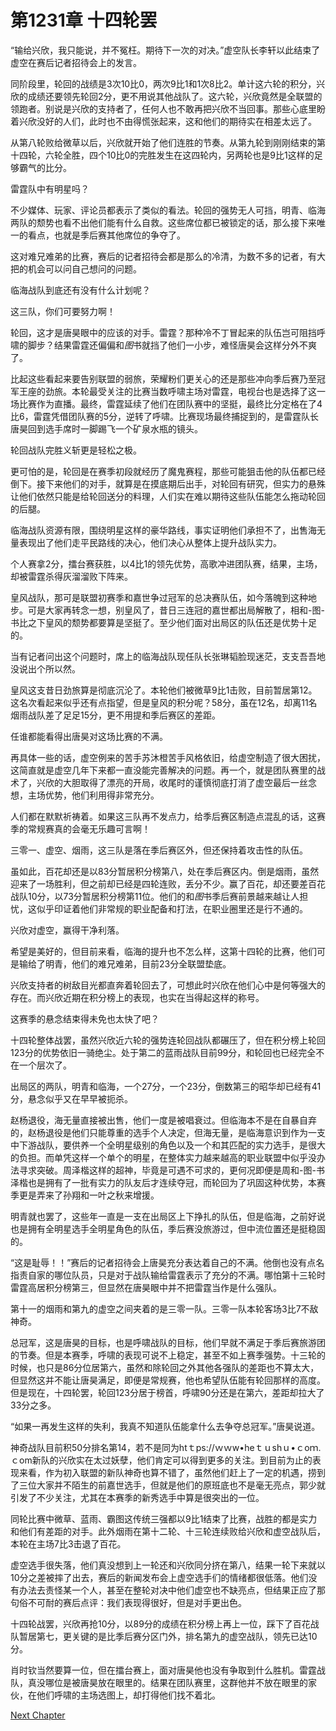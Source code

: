 # 第1231章 十四轮罢

“输给兴欣，我只能说，并不冤枉。期待下一次的对决。”虚空队长李轩以此结束了虚空在赛后记者招待会上的发言。

同阶段里，轮回的战绩是3次10比0，两次9比1和1次8比2。单计这六轮的积分，兴欣的成绩还要领先轮回2分，更不用说其他战队了。这六轮，兴欣竟然是全联盟的领跑者。别说是兴欣的支持者了，任何人也不敢再把兴欣不当回事。那些心底里盼着兴欣没好的人们，此时也不由得慌张起来，这和他们的期待实在相差太远了。

从第八轮败给微草以后，兴欣就开始了他们连胜的节奏。从第九轮到刚刚结束的第十四轮，六轮全胜，四个10比0的完胜发生在这四轮内，另两轮也是9比1这样的足够霸气的比分。

雷霆队中有明星吗？

不少媒体、玩家、评论员都表示了类似的看法。轮回的强势无人可挡，明青、临海两队的颓势也看不出他们能有什么自救。这些席位都已被锁定的话，那么接下来唯一的看点，也就是季后赛其他席位的争夺了。

这对难兄难弟的比赛，赛后的记者招待会都是那么的冷清，为数不多的记者，有大把的机会可以问自己想问的问题。

临海战队到底还有没有什么计划呢？

这三队，你们可要努力啊！

轮回，这才是唐昊眼中的应该的对手。雷霆？那种冷不丁冒起来的队伍岂可阻挡呼啸的脚步？结果雷霆还偏偏和*图*书就挡了他们一小步，难怪唐昊会这样分外不爽了。

比起这些看起来要告别联盟的弱旅，荣耀粉们更关心的还是那些冲向季后赛乃至冠军王座的劲旅。本轮最受关注的比赛当数呼啸主场对雷霆，电视台也是选择了这一场比赛作为直播。最终，雷霆延续了他们在团队赛中的坚挺，最终比分定格在了4比6，雷霆凭借团队赛的5分，逆转了呼啸。比赛现场最终捕捉到的，是雷霆队长唐昊回到选手席时一脚踢飞一个矿泉水瓶的镜头。

轮回战队完胜义斩更是轻松之极。

更可怕的是，轮回是在赛季初段就经历了魔鬼赛程，那些可能狙击他的队伍都已经倒下。接下来他们的对手，就算是在摸底期后出手，对轮回有研究，但实力的悬殊让他们依然只能是给轮回送分的料理，人们实在难以期待这些队伍能怎么拖动轮回的后腿。

临海战队资源有限，围绕明星这样的豪华路线，事实证明他们承担不了，出售海无量表现出了他们走平民路线的决心，他们决心从整体上提升战队实力。

个人赛拿2分，擂台赛获胜，以4比1的领先优势，高歌冲进团队赛，结果，主场，却被雷霆杀得灰溜溜败下阵来。

皇风战队，那可是联盟初赛季和嘉世争过冠军的总决赛队伍，如今落魄到这种地步。可是大家再转念一想，别皇风了，昔日三连冠的嘉世都出局解散了，相和-图-书比之下皇风的颓势都要算是坚挺了。至少他们面对出局区的队伍还是优势十足的。

当有记者问出这个问题时，席上的临海战队现任队长张琳韬脸现迷茫，支支吾吾地没说出个所以然。

皇风这支昔日劲旅算是彻底沉沦了。本轮他们被微草9比1击败，目前暂居第12。这名次看起来似乎还有点指望，但是皇风的积分呢？58分，虽在12名，却离11名烟雨战队差了足足15分，更不用提和季后赛区的差距。

任谁都能看得出唐昊对这场比赛的不满。

再具体一些的话，虚空例来的苦手苏沐橙苦手风格依旧，给虚空制造了很大困扰，这简直就是虚空几年下来都一直没能完善解决的问题。再一个，就是团队赛里的战术了，兴欣的大胆取得了漂亮的开局，收尾时的谨慎彻底打消了虚空最后一丝念想，主场优势，他们利用得非常充分。

人们都在默默祈祷着。如果这三队再不发点力，给季后赛区制造点混乱的话，这赛季的常规赛真的会毫无乐趣可言啊！

三零一、虚空、烟雨，这三队是落在季后赛区外，但还保持着攻击性的队伍。

虽如此，百花却还是以83分暂居积分榜第八，处在季后赛区内。倒是烟雨，虽然迎来了一场胜利，但之前却已经是四轮连败，丢分不少。赢了百花，却还要差百花战队10分，以73分暂居积分榜第11位。他们的和*图*书季后赛前景越来越让人担忧，这似乎印证着他们非常规的职业配备和打法，在职业圈里还是行不通的。

兴欣对虚空，赢得干净利落。

希望是美好的，但目前来看，临海的提升也不怎么样，这第十四轮的比赛，他们可是输给了明青，他们的难兄难弟，目前23分全联盟垫底。

兴欣支持者的树敌目光都直奔着轮回去了，可想此时兴欣在他们心中是何等强大的存在。而兴欣近期在积分榜上的表现，也实在当得起这样的称号。

这赛季的悬念结束得未免也太快了吧？

十四轮整体战罢，虽然兴欣近六轮的强势连轮回战队都碾压了，但在积分榜上轮回123分的优势依旧一骑绝尘。处于第二的蓝雨战队目前99分，和轮回也已经完全不在一个层次了。

出局区的两队，明青和临海，一个27分，一个23分，倒数第三的昭华却已经有41分，悬念似乎又在早早被扼杀。

赵杨退役，海无量直接被出售，他们一度是被唱衰过。但临海本不是在自暴自弃的，赵杨退役是他们只能尊重的选手个人决定，但海无量，是临海意识到作为一支中下游战队，要供养一个全明星级别的角色以及一个和其匹配的实力选手，是很大的负担。而单凭这样一个单个的明星，在整体实力越来越高的职业联盟中似乎没办法寻求突破。周泽楷这样的超神，毕竟是可遇不可求的，更何况即便是周和-图-书泽楷也是拥有了一批有实力的队友后才连续夺冠，而轮回为了巩固这种优势，本赛季更是弄来了孙翔和一叶之秋来增援。

明青就也罢了，这些年一直是一支在出局区上下挣扎的队伍，但是临海，之前好说也是拥有全明星选手全明星角色的队伍，季后赛没旅游过，但中流位置还是挺稳固的。

“这是耻辱！！”赛后的记者招待会上唐昊充分表达着自己的不满。他倒也没有点名指责自家的哪位队员，只是对于战队输给雷霆表示了充分的不满。哪怕第十三轮时雷霆高居积分榜第三，但显然在唐昊眼中并不把雷霆当作是什么强队。

第十一的烟雨和第九的虚空之间夹着的是三零一队。三零一队本轮客场3比7不敌神奇。

总冠军，这是唐昊的目标，也是呼啸战队的目标，他们早就不满足于季后赛旅游团的节奏。但是本赛季，呼啸的表现可说不上稳定，甚至不如上赛季强势。十三轮的时候，也只是86分位居第六，虽然和除轮回之外其他各强队的差距也不算太大，但显然这并不能让唐昊满足，即便是常规赛，他也希望队伍能有轮回那样的高度。但是现在，十四轮罢，轮回123分居于榜首，呼啸90分还是在第六，差距却拉大了33分之多。

“如果一再发生这样的失利，我真不知道队伍能拿什么去争夺总冠军。”唐昊说道。

神奇战队目前积50分排名第14，若不是同为htｔps://ｗｗw•heｔｕshｕ•ｃoｍ.ｃom新队的兴欣实在太过妖孽，他们肯定可以得到更多的关注。到目前为止的表现来看，作为初入联盟的新队神奇也算不错了，虽然他们赶上了一定的机遇，捞到了三位大家并不陌生的前嘉世选手，但就是他们的原班底也不是毫无亮点，郭少就引发了不少关注，尤其在本赛季的新秀选手中算是很突出的一位。

同轮比赛中微草、蓝雨、霸图这传统三强都以9比1结束了比赛，战胜的都是实力和他们有差距的对手。此外烟雨在第十二轮、十三轮连续败给兴欣和虚空战队后，本轮在主场7比3击退了百花。

虚空选手很失落，他们真没想到上一轮还和兴欣同分挤在第八，结果一轮下来就以10分之差被摔了出去，赛后的新闻发布会上虚空选手们的情绪都很低落。他们没有办法去责怪某一个人，甚至在整轮对决中他们虚空也不缺亮点，但结果正应了那句俗不可耐的赛后点评：我们表现得很好，但是对手更出色。

十四轮战罢，兴欣再抢10分，以89分的成绩在积分榜上再上一位，踩下了百花战队暂居第七，更关键的是比季后赛分区门外，排名第九的虚空战队，领先已达10分。

肖时钦当然要算一位，但在擂台赛上，面对唐昊他也没有争取到什么胜机。雷霆战队，真没哪位是被唐昊放在眼里的。结果在团队赛里，这群他并不放在眼里的家伙，在他们呼啸的主场选图上，却打得他们找不着北。



[Next Chapter](%E7%AC%AC1232%E7%AB%A0%20%E7%AC%AC%E5%8D%81%E4%BA%94%E8%BD%AE.md)
